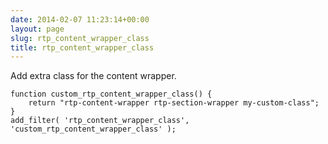 ```yaml
---
date: 2014-02-07 11:23:14+00:00
layout: page
slug: rtp_content_wrapper_class
title: rtp_content_wrapper_class
---
```


Add extra class for the content wrapper.

    
    function custom_rtp_content_wrapper_class() {
        return "rtp-content-wrapper rtp-section-wrapper my-custom-class";
    }
    add_filter( 'rtp_content_wrapper_class', 'custom_rtp_content_wrapper_class' );
